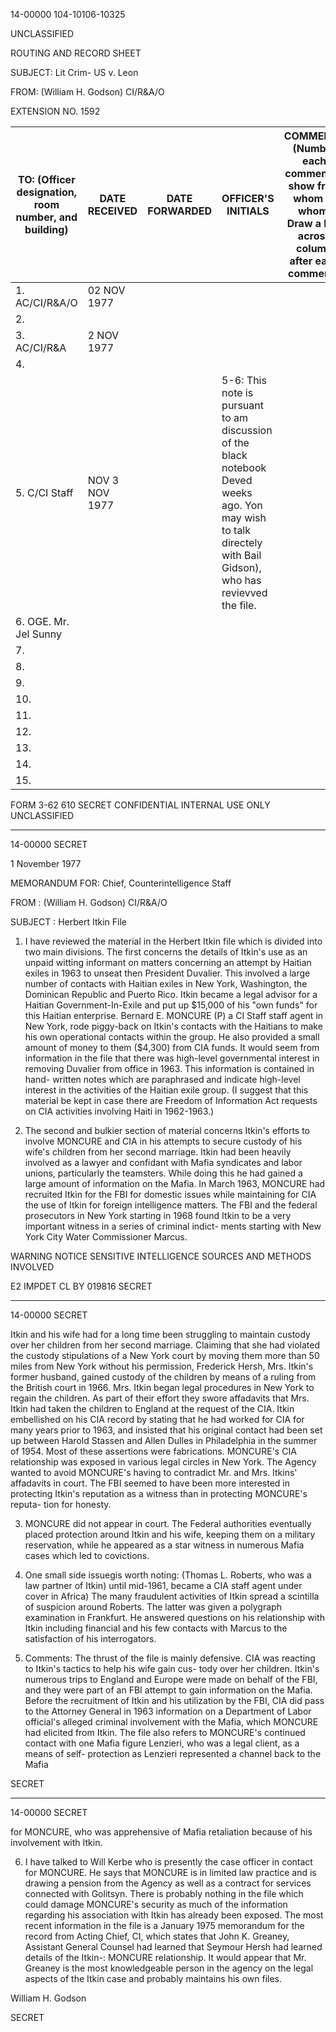 14-00000
104-10106-10325

UNCLASSIFIED

ROUTING AND RECORD SHEET

SUBJECT: Lit Crim- US v. Leon

FROM: (William H. Godson)
CI/R&A/O

EXTENSION NO. 1592

TO: (Officer designation, room number, and building) | DATE RECEIVED | DATE FORWARDED | OFFICER'S INITIALS | COMMENTS (Number each comment to show from whom to whom. Draw a line across column after each comment.)
---|---|---|---|---
1. AC/CI/R&A/O | 02 NOV 1977 |  |  |
2.  |  |  |  |
3. AC/CI/R&A | 2 NOV 1977 |  |  |
4.  |  |  |  |
5. C/CI Staff | NOV 3 NOV 1977 |  | 5-6: This note is pursuant to am discussion of the black notebook Deved weeks ago. Yon may wish to talk directely with Bail Gidson), who has revievved the file.
6. OGE. Mr. Jel Sunny |  |  |  |
7.  |  |  |  |
8.  |  |  |  |
9.  |  |  |  |
10.  |  |  |  |
11.  |  |  |  |
12.  |  |  |  |
13.  |  |  |  |
14.  |  |  |  |
15.  |  |  |  |

FORM 3-62 610
SECRET
CONFIDENTIAL
INTERNAL USE ONLY
UNCLASSIFIED

---

14-00000
SECRET

1 November 1977

MEMORANDUM FOR: Chief, Counterintelligence Staff

FROM : (William H. Godson)
CI/R&A/O

SUBJECT : Herbert Itkin File

1. I have reviewed the material in the Herbert Itkin
file which is divided into two main divisions. The first
concerns the details of Itkin's use as an unpaid witting
informant on matters concerning an attempt by Haitian exiles
in 1963 to unseat then President Duvalier. This involved
a large number of contacts with Haitian exiles in New York,
Washington, the Dominican Republic and Puerto Rico. Itkin
became a legal advisor for a Haitian Government-In-Exile and
put up $15,000 of his "own funds" for this Haitian enterprise.
Bernard E. MONCURE (P) a CI Staff staff agent in New York,
rode piggy-back on Itkin's contacts with the Haitians to make
his own operational contacts within the group. He also
provided a small amount of money to them ($4,300) from CIA
funds. It would seem from information in the file that there
was high-level governmental interest in removing Duvalier
from office in 1963. This information is contained in hand-
written notes which are paraphrased and indicate high-level
interest in the activities of the Haitian exile group. (I
suggest that this material be kept in case there are Freedom
of Information Act requests on CIA activities involving Haiti
in 1962-1963.)

2. The second and bulkier section of material concerns
Itkin's efforts to involve MONCURE and CIA in his attempts to
secure custody of his wife's children from her second marriage.
Itkin had been heavily involved as a lawyer and confidant with
Mafia syndicates and labor unions, particularly the teamsters.
While doing this he had gained a large amount of information
on the Mafia. In March 1963, MONCURE had recruited Itkin for
the FBI for domestic issues while maintaining for CIA the use
of Itkin for foreign intelligence matters. The FBI and the
federal prosecutors in New York starting in 1968 found Itkin
to be a very important witness in a series of criminal indict-
ments starting with New York City Water Commissioner Marcus.

WARNING NOTICE
SENSITIVE INTELLIGENCE SOURCES
AND METHODS INVOLVED

E2 IMPDET
CL BY 019816
SECRET

---

14-00000
SECRET

Itkin and his wife had for a long time been struggling to
maintain custody over her children from her second marriage.
Claiming that she had violated the custody stipulations of
a New York court by moving them more than 50 miles from New
York without his permission, Frederick Hersh, Mrs. Itkin's
former husband, gained custody of the children by means of
a ruling from the British court in 1966. Mrs. Itkin began
legal procedures in New York to regain the children. As
part of their effort they swore affadavits that Mrs. Itkin
had taken the children to England at the request of the CIA.
Itkin embellished on his CIA record by stating that he had
worked for CIA for many years prior to 1963, and insisted
that his original contact had been set up between Harold
Stassen and Allen Dulles in Philadelphia in the summer of
1954. Most of these assertions were fabrications. MONCURE's
CIA relationship was exposed in various legal circles in
New York. The Agency wanted to avoid MONCURE's having to
contradict Mr. and Mrs. Itkins' affadavits in court. The
FBI seemed to have been more interested in protecting Itkin's
reputation as a witness than in protecting MONCURE's reputa-
tion for honesty.

3. MONCURE did not appear in court. The Federal
authorities eventually placed protection around Itkin and
his wife, keeping them on a military reservation, while
he appeared as a star witness in numerous Mafia cases which
led to covictions.

4. One small side issuegis worth noting: (Thomas L.
Roberts, who was a law partner of Itkin) until mid-1961, became
a CIA staff agent under cover in Africa) The many fraudulent
activities of Itkin spread a scintilla of suspicion around
Roberts. The latter was given a polygraph examination in
Frankfurt. He answered questions on his relationship with
Itkin including financial and his few contacts with Marcus
to the satisfaction of his interrogators.

5. Comments: The thrust of the file is mainly defensive.
CIA was reacting to Itkin's tactics to help his wife gain cus-
tody over her children. Itkin's numerous trips to England
and Europe were made on behalf of the FBI, and they were part
of an FBI attempt to gain information on the Mafia. Before
the recruitment of Itkin and his utilization by the FBI, CIA
did pass to the Attorney General in 1963 information on a
Department of Labor official's alleged criminal involvement
with the Mafia, which MONCURE had elicited from Itkin. The
file also refers to MONCURE's continued contact with one Mafia
figure Lenzieri, who was a legal client, as a means of self-
protection as Lenzieri represented a channel back to the Mafia

SECRET

---

14-00000
SECRET

for MONCURE, who was apprehensive of Mafia retaliation because
of his involvement with Itkin.

6. I have talked to Will Kerbe who is presently the
case officer in contact for MONCURE. He says that MONCURE
is in limited law practice and is drawing a pension from
the Agency as well as a contract for services connected with
Golitsyn. There is probably nothing in the file which could
damage MONCURE's security as much of the information
regarding his association with Itkin has already been exposed.
The most recent information in the file is a January 1975
memorandum for the record from Acting Chief, CI, which
states that John K. Greaney, Assistant General Counsel had
learned that Seymour Hersh had learned details of the Itkin-:
MONCURE relationship. It would appear that Mr. Greaney is
the most knowledgeable person in the agency on the legal
aspects of the Itkin case and probably maintains his own
files.

William H. Godson

SECRET
